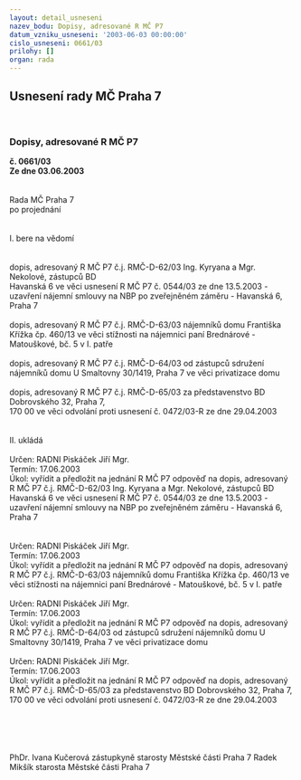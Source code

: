 ```yaml
---
layout: detail_usneseni
nazev_bodu: Dopisy, adresované R MČ P7
datum_vzniku_usneseni: '2003-06-03 00:00:00'
cislo_usneseni: 0661/03
prilohy: []
organ: rada
---
```

<div id="ucUsn_pList" class="usn">
	<span><h2>Usnesení rady MČ Praha 7 </h2>
<br></span><div class="standBody">
<span><h3>Dopisy, adresované R MČ P7</h3></span><div class="center">
		<strong>č. 0661/03</strong><br>
	</div>
<div class="center">
		<strong>Ze dne 03.06.2003</strong><br><br>
	</div>
<br>Rada MČ Praha 7<br>po projednání<br><br><br>I.	bere na vědomí<br><br> <br>dopis, adresovaný R MČ P7 č.j. RMČ-D-62/03 Ing. Kyryana a Mgr. Nekolové, zástupců BD <br>Havanská 6 ve věci usnesení R MČ P7 č. 0544/03 ze dne 13.5.2003 - uzavření nájemní smlouvy na NBP po zveřejněném záměru - Havanská 6, Praha 7<br><br>dopis, adresovaný R MČ P7 č.j. RMČ-D-63/03 nájemníků domu Františka Křížka čp. 460/13 ve věci stížnosti na nájemnici paní Brednárové - Matouškové, bč. 5 v I. patře   <br><br>dopis, adresovaný R MČ P7 č.j. RMČ-D-64/03 od zástupců sdružení nájemníků domu U Smaltovny 30/1419, Praha 7 ve věci privatizace domu<br><br>dopis, adresovaný R MČ P7 č.j. RMČ-D-65/03 za představenstvo BD Dobrovského 32, Praha 7,  <br>170 00 ve věci odvolání proti usnesení č. 0472/03-R ze dne 29.04.2003<br><br><br>II.	ukládá <br><br>Určen:	RADNI Piskáček Jiří Mgr.<br>Termín: 17.06.2003<br>Úkol:	vyřídit a předložit na jednání R MČ P7 odpověď na dopis, adresovaný R MČ P7 č.j. RMČ-D-62/03 Ing. Kyryana a Mgr. Nekolové, zástupců BD Havanská 6 ve věci usnesení R MČ P7 č. 0544/03 ze dne 13.5.2003 - uzavření nájemní smlouvy na NBP po zveřejněném záměru - Havanská 6, Praha 7<br> <br><br>Určen:	RADNI Piskáček Jiří Mgr.<br>Termín: 17.06.2003<br>Úkol:	vyřídit a předložit na jednání R MČ P7 odpověď na dopis, adresovaný R MČ P7 č.j. RMČ-D-63/03 nájemníků domu Františka Křížka čp. 460/13 ve věci stížnosti na nájemnici paní Brednárové - Matouškové, bč. 5 v I. patře   <br> <br>Určen:	RADNI Piskáček Jiří Mgr.<br>Termín: 17.06.2003<br>Úkol:	vyřídit a předložit na jednání R MČ P7 odpověď na dopis, adresovaný R MČ P7 č.j. RMČ-D-64/03 od zástupců sdružení nájemníků domu U Smaltovny 30/1419, Praha 7 ve věci privatizace domu<br> <br>Určen:	RADNI Piskáček Jiří Mgr.<br>Termín: 17.06.2003<br>Úkol:	vyřídit a předložit na jednání R MČ P7 odpověď na dopis, adresovaný R MČ P7 č.j. RMČ-D-65/03 za představenstvo BD Dobrovského 32, Praha 7, 170 00 ve věci odvolání proti usnesení č. 0472/03-R ze dne 29.04.2003<br> <br> <br><br><br>	<br>PhDr. Ivana Kučerová zástupkyně starosty Městské části Praha 7	 Radek Mikšík starosta Městské části Praha 7<br>	<br><br>
</div>
</div>